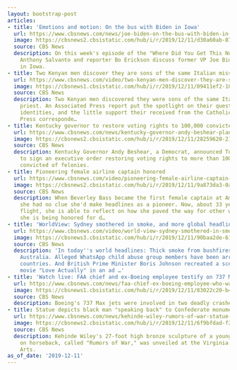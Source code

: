 ```yaml
---
layout: bootstrap-post
articles:
- title: 'Emotions and motion: On the bus with Biden in Iowa'
  url: https://www.cbsnews.com/news/joe-biden-on-the-bus-with-biden-in-iowa-podcasrt/
  image: https://cbsnews2.cbsistatic.com/hub/i/r/2019/12/11/d30a60ab-87d3-4632-9970-f9192ffa842e/thumbnail/1200x630/c4b7a3beffbbb3087d8212612ea40924/gettyimages-1191542552.jpg
  source: CBS News
  description: On this week's episode of the "Where Did You Get This Number?" podcast,
    Anthony Salvanto and reporter Bo Erickson discuss former VP Joe Biden's campaign
    in Iowa.
- title: Two Kenyan men discover they are sons of the same Italian missionary priest
  url: https://www.cbsnews.com/video/two-kenyan-men-discover-they-are-sons-of-the-same-italian-missionary-priest/
  image: https://cbsnews1.cbsistatic.com/hub/i/r/2019/12/11/09411ef2-10f2-4076-9ae2-9fdfb562546e/thumbnail/1200x630/2ca9b74d43558eb2d1e46d368ed84c5b/1211-cbsn-kenyansons-1992328-640x360.jpg
  source: CBS News
  description: Two Kenyan men discovered they were sons of the same Italian missionary
    priest. An Associated Press report put the spotlight on their quest to prove their
    identities, and the little support their received from the Catholic Church. Associated
    Press corresponde…
- title: Kentucky governor to restore voting rights to 100,000 convicted felons
  url: https://www.cbsnews.com/news/kentucky-governor-andy-beshear-plans-to-restore-voting-rights-to-100000-convicted-felons/
  image: https://cbsnews2.cbsistatic.com/hub/i/r/2019/12/11/28259620-2143-41fd-926e-3d083c16eff6/thumbnail/1200x630g2/f2904ef33322c46a11d3d342c944907f/ap-19344762309276.jpg
  source: CBS News
  description: Kentucky Governor Andy Beshear, a Democrat, announced Tuesday he plans
    to sign an executive order restoring voting rights to more than 100,000 people
    convicted of felonies.
- title: Pioneering female airline captain honored
  url: https://www.cbsnews.com/video/pioneering-female-airline-captain-honored/
  image: https://cbsnews2.cbsistatic.com/hub/i/r/2019/12/11/9a873da3-0a34-49e9-a037-448d191f6fcf/thumbnail/1200x630/960d7ec80be9aadbd183f59ede1acd1a/1210-cbsn-social-firstfemalepilothonored-1992323-640x360.jpg
  source: CBS News
  description: When Beverley Bass became the first female captain at American Airlines,
    she had no clue she'd make headlines as a pioneer. Now, about 33 years after that
    flight, she is able to reflect on how she paved the way for other women – and
    she is being honored for d…
- title: 'WorldView: Sydney smothered in smoke, and more global headlines'
  url: https://www.cbsnews.com/video/world-view-sydney-smothered-in-smoke-alleged-whatsapp-child-abuse-ring-uncovered-uk-pm-spoofs-love-actually/
  image: https://cbsnews3.cbsistatic.com/hub/i/r/2019/12/11/90baa2de-6148-459b-b17f-8d3978dcab71/thumbnail/1200x630/cca7129709000d3549e588aba419b9f0/cbsn-fusion-world-view-sydney-smothered-in-smoke-alleged-whatsapp-child-abuse-ring-uncovered-uk-pm-spoofs-love.jpg
  source: CBS News
  description: 'In today''s world headlines: Thick smoke from bushfires chokes Sydney,
    Australia. Alleged WhatsApp child abuse group members have been arrested in 11
    countries. And British Prime Minister Boris Johnson recreated a scene from the
    movie "Love Actually" in an ad …'
- title: 'Watch live: FAA chief and ex-Boeing employee testify on 737 Max'
  url: https://www.cbsnews.com/news/faa-chief-ex-boeing-employee-who-warned-about-problems-testify-hearing-737-max-watch-live-stream-2019-12-11/
  image: https://cbsnews1.cbsistatic.com/hub/i/r/2019/12/11/83022c20-b461-41b3-a844-fa09de90401d/thumbnail/1200x630g3/6100f96e72a7747f1c49604cd9e402de/gettyimages-1167614150.jpg
  source: CBS News
  description: Boeing's 737 Max jets were involved in two deadly crashes.
- title: Statue depicts black man "speaking back" to Confederate monument admirers
  url: https://www.cbsnews.com/news/kehinde-wiley-rumors-of-war-statue-goes-up-in-richmond-virginia-blocks-from-confederate-monuments/
  image: https://cbsnews2.cbsistatic.com/hub/i/r/2019/12/11/6f9bfdad-f2c2-4412-8482-56adf8034d11/thumbnail/1200x630/66c2bc97e155cd6a803ac79babce9dea/1211-ctm-confederatestatues-mason-1992242-640x360.jpg
  source: CBS News
  description: Kehinde Wiley's 27-foot high bronze sculpture of a young black man
    on horseback, called "Rumors of War," was unveiled at the Virginia Museum of Fine
    Arts.
as_of_date: '2019-12-11'
---
```


